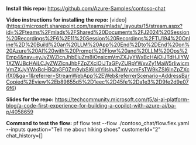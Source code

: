 **Install this repo:**
https://github.com/Azure-Samples/contoso-chat

**Video instructions for installing the repo:**
 [video] (https://microsoft.sharepoint.com/teams/mlads/_layouts/15/stream.aspx?id=%2Fteams%2Fmlads%2FShared%20Documents%2FJ2024%20Session%20Recordings%2F6%2E11%20Session%20Recordings%2FTU194%20Online%2D%20Build%20an%20LLM%20App%20End%2Dto%2DEnd%20on%20Azure%20AI%20with%20Prompt%20Flow%20and%20LLM%20Ops%2Emp4&nav=eyJyZWZlcnJhbEluZm8iOnsicmVmZXJyYWxBcHAiOiJTdHJlYW1XZWJBcHAiLCJyZWZlcnJhbFZpZXciOiJTaGFyZURpYWxvZy1MaW5rIiwicmVmZXJyYWxBcHBQbGF0Zm9ybSI6IldlYiIsInJlZmVycmFsTW9kZSI6InZpZXcifX0&ga=1&referrer=StreamWebApp%2EWeb&referrerScenario=AddressBarCopied%2Eview%2Eb89655d5%2D1eec%2D45fe%2Da1e3%2D9fe2d9e076f6)

**Slides for the repo:** 
https://techcommunity.microsoft.com/t5/ai-ai-platform-blog/a-code-first-experience-for-building-a-copilot-with-azure-ai/ba-p/4058659

**Command to test the flow:**
pf flow test --flow ./contoso_chat/flow.flex.yaml --inputs question="Tell me about hiking shoes" customerId="2" chat_history=[]
